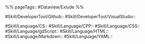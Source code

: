 %%
pageTags:: #Dataview/Exlude 
%%

#Skill/DeveloperTool/Github:: 
#Skill/DeveloperTool/VisualStudio:: 

#Skill/Language/CS:: 
#Skill/Language/CPP:: 
#Skill/Language/CSS:: 
#Skill/Language/gdScript:: 
#Skill/Language/HTML:: 
#Skill/Language/Markdown:: 
#Skill/Language/YAML:: 